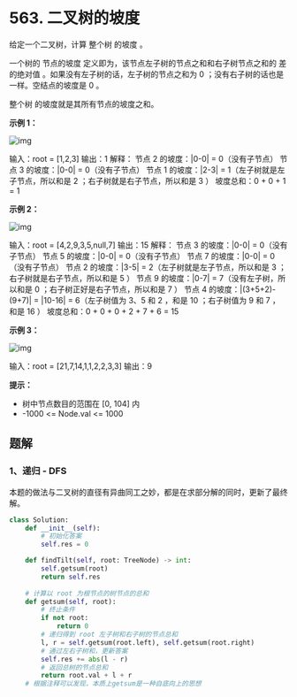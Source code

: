 # 563. 二叉树的坡度

给定一个二叉树，计算 整个树 的坡度 。

一个树的 节点的坡度 定义即为，该节点左子树的节点之和和右子树节点之和的 差的绝对值 。如果没有左子树的话，左子树的节点之和为 0 ；没有右子树的话也是一样。空结点的坡度是 0 。

整个树 的坡度就是其所有节点的坡度之和。

 

**示例 1：**

![img](https://assets.leetcode.com/uploads/2020/10/20/tilt1.jpg)

输入：root = [1,2,3]
输出：1
解释：
节点 2 的坡度：|0-0| = 0（没有子节点）
节点 3 的坡度：|0-0| = 0（没有子节点）
节点 1 的坡度：|2-3| = 1（左子树就是左子节点，所以和是 2 ；右子树就是右子节点，所以和是 3 ）
坡度总和：0 + 0 + 1 = 1

**示例 2：**

![img](https://assets.leetcode.com/uploads/2020/10/20/tilt2.jpg)

输入：root = [4,2,9,3,5,null,7]
输出：15
解释：
节点 3 的坡度：|0-0| = 0（没有子节点）
节点 5 的坡度：|0-0| = 0（没有子节点）
节点 7 的坡度：|0-0| = 0（没有子节点）
节点 2 的坡度：|3-5| = 2（左子树就是左子节点，所以和是 3 ；右子树就是右子节点，所以和是 5 ）
节点 9 的坡度：|0-7| = 7（没有左子树，所以和是 0 ；右子树正好是右子节点，所以和是 7 ）
节点 4 的坡度：|(3+5+2)-(9+7)| = |10-16| = 6（左子树值为 3、5 和 2 ，和是 10 ；右子树值为 9 和 7 ，和是 16 ）
坡度总和：0 + 0 + 0 + 2 + 7 + 6 = 15

**示例 3：**

![img](https://assets.leetcode.com/uploads/2020/10/20/tilt3.jpg)

输入：root = [21,7,14,1,1,2,2,3,3]
输出：9

**提示：**

- 树中节点数目的范围在 [0, 104] 内
- -1000 <= Node.val <= 1000

## 题解

### 1、递归 - DFS

本题的做法与二叉树的直径有异曲同工之妙，都是在求部分解的同时，更新了最终解。

```python
class Solution:
    def __init__(self):
        # 初始化答案
        self.res = 0

    def findTilt(self, root: TreeNode) -> int:
        self.getsum(root)
        return self.res
	
    # 计算以 root 为根节点的树节点的总和
    def getsum(self, root):
        # 终止条件
        if not root:
            return 0
        # 递归得到 root 左子树和右子树的节点总和
        l, r = self.getsum(root.left), self.getsum(root.right)
        # 通过左右子树和，更新答案
        self.res += abs(l - r)
        # 返回总树的节点总和
        return root.val + l + r
   	# 根据注释可以发现，本质上getsum是一种自底向上的思想
```

